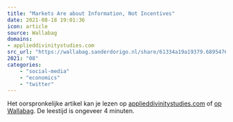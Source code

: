 ```yaml
---
title: "Markets Are about Information, Not Incentives"
date: 2021-08-18 19:01:36
icon: article
source: Wallabag
domains:
- applieddivinitystudies.com
src_url: "https://wallabag.sanderdorigo.nl/share/61334a19a19379.68954764"
2021: "08"
categories:
    - "social-media"
    - "economics"
    - "twitter"
---
```

Het oorspronkelijke artikel kan je lezen op [applieddivinitystudies.com](https://applieddivinitystudies.com/2020/09/17/markets-nasa/) of [op Wallabag](https://wallabag.sanderdorigo.nl/share/61334a19a19379.68954764). De leestijd is ongeveer 4 minuten.